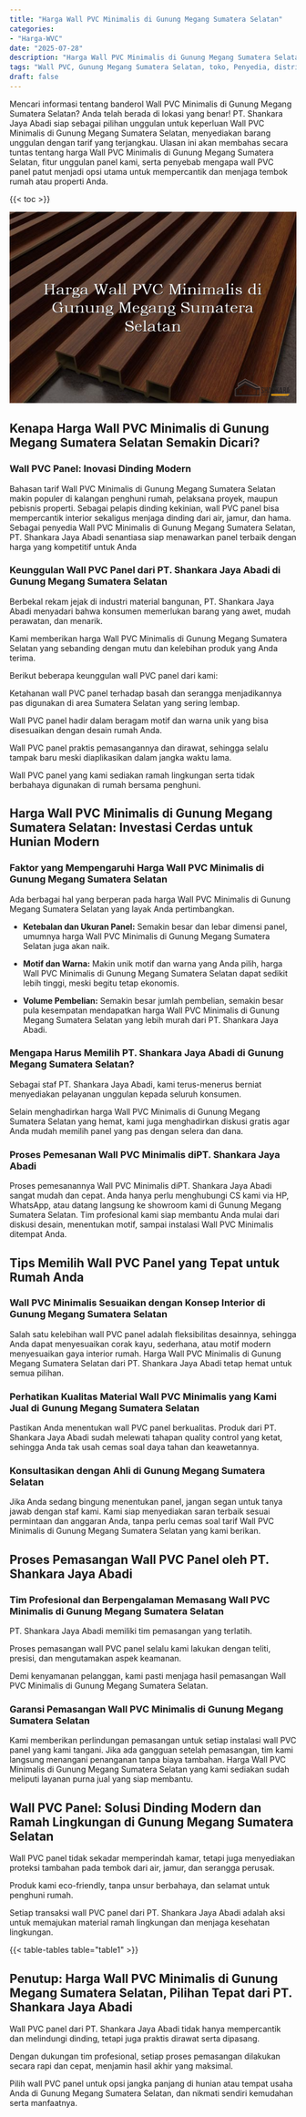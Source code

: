 ```yaml
---
title: "Harga Wall PVC Minimalis di Gunung Megang Sumatera Selatan"
categories: 
- "Harga-WVC"
date: "2025-07-28"
description: "Harga Wall PVC Minimalis di Gunung Megang Sumatera Selatan bagi tempat tinggal, office, dan gerai. Panel unggulan, pilihan motif, variasi warna modern, dengan layanan penempatan oleh tim berpengalaman dan garansi resmi!|Servis distribusi Wall PVC Minimalis di Gunung Megang Sumatera Selatan bagi keperluan rumah, perkantoran, maupun ritel, dengan panel terbaik dan penempatan oleh teknisi berpengalaman serta garansi resmi.|Alternatif Wall PVC Minimalis di Gunung Megang Sumatera Selatan yang terbukti untuk rumah, office, dan gerai, bersama panel berkualitas dan pemasangan dikerjakan oleh tenaga ahli profesional serta jaminan resmi.|Penjualan Wall PVC Minimalis di Gunung Megang Sumatera Selatan bagi rumah, office, serta gerai, dengan produk terbaik dan penempatan dikerjakan oleh tenaga ahli profesional, dilengkapi beserta garansi resmi.}"
tags: "Wall PVC, Gunung Megang Sumatera Selatan, toko, Penyedia, distributor"
draft: false
---
```


Mencari informasi tentang banderol Wall PVC Minimalis di Gunung Megang Sumatera Selatan? Anda telah berada di lokasi yang benar! PT. Shankara Jaya Abadi siap sebagai pilihan unggulan untuk keperluan Wall PVC Minimalis di Gunung Megang Sumatera Selatan, menyediakan barang unggulan dengan tarif yang terjangkau. Ulasan ini akan membahas secara tuntas tentang harga Wall PVC Minimalis di Gunung Megang Sumatera Selatan, fitur unggulan panel kami, serta penyebab mengapa wall PVC panel patut menjadi opsi utama untuk mempercantik dan menjaga tembok rumah atau properti Anda.

{{< toc >}}

![Harga Wall PVC Minimalis di Gunung Megang Sumatera Selatan](/images/Harga-WVC/Harga-Wall-PVC-Minimalis-di-Gunung-Megang-Sumatera-Selatan.png)


## Kenapa Harga Wall PVC Minimalis di Gunung Megang Sumatera Selatan Semakin Dicari?

### Wall PVC Panel: Inovasi Dinding Modern

Bahasan tarif Wall PVC Minimalis di Gunung Megang Sumatera Selatan makin populer di kalangan penghuni rumah, pelaksana proyek, maupun pebisnis properti. Sebagai pelapis dinding kekinian, wall PVC panel bisa mempercantik interior sekaligus menjaga dinding dari air, jamur, dan hama. Sebagai penyedia Wall PVC Minimalis di Gunung Megang Sumatera Selatan, PT. Shankara Jaya Abadi senantiasa siap menawarkan panel terbaik dengan harga yang kompetitif untuk Anda

### Keunggulan Wall PVC Panel dari PT. Shankara Jaya Abadi di Gunung Megang Sumatera Selatan

Berbekal rekam jejak di industri material bangunan, PT. Shankara Jaya Abadi menyadari bahwa konsumen memerlukan barang yang awet, mudah perawatan, dan menarik.

Kami memberikan harga Wall PVC Minimalis di Gunung Megang Sumatera Selatan yang sebanding dengan mutu dan kelebihan produk yang Anda terima.

Berikut beberapa keunggulan wall PVC panel dari kami:

Ketahanan wall PVC panel terhadap basah dan serangga menjadikannya pas digunakan di area Sumatera Selatan yang sering lembap.

Wall PVC panel hadir dalam beragam motif dan warna unik yang bisa disesuaikan dengan desain rumah Anda.

Wall PVC panel praktis pemasangannya dan dirawat, sehingga selalu tampak baru meski diaplikasikan dalam jangka waktu lama.

Wall PVC panel yang kami sediakan ramah lingkungan serta tidak berbahaya digunakan di rumah bersama penghuni.

## Harga Wall PVC Minimalis di Gunung Megang Sumatera Selatan: Investasi Cerdas untuk Hunian Modern

### Faktor yang Mempengaruhi Harga Wall PVC Minimalis di Gunung Megang Sumatera Selatan

Ada berbagai hal yang berperan pada harga Wall PVC Minimalis di Gunung Megang Sumatera Selatan yang layak Anda pertimbangkan.

- **Ketebalan dan Ukuran Panel:** Semakin besar dan lebar dimensi panel, umumnya harga Wall PVC Minimalis di Gunung Megang Sumatera Selatan juga akan naik.

- **Motif dan Warna:** Makin unik motif dan warna yang Anda pilih, harga Wall PVC Minimalis di Gunung Megang Sumatera Selatan dapat sedikit lebih tinggi, meski begitu tetap ekonomis.

- **Volume Pembelian:** Semakin besar jumlah pembelian, semakin besar pula kesempatan mendapatkan harga Wall PVC Minimalis di Gunung Megang Sumatera Selatan yang lebih murah dari PT. Shankara Jaya Abadi.

### Mengapa Harus Memilih PT. Shankara Jaya Abadi di Gunung Megang Sumatera Selatan?

Sebagai staf PT. Shankara Jaya Abadi, kami terus-menerus berniat menyediakan pelayanan unggulan kepada seluruh konsumen.

Selain menghadirkan harga Wall PVC Minimalis di Gunung Megang Sumatera Selatan yang hemat, kami juga menghadirkan diskusi gratis agar Anda mudah memilih panel yang pas dengan selera dan dana.

### Proses Pemesanan Wall PVC Minimalis diPT. Shankara Jaya Abadi

Proses pemesanannya Wall PVC Minimalis diPT. Shankara Jaya Abadi sangat mudah dan cepat. Anda hanya perlu menghubungi CS kami via HP, WhatsApp, atau datang langsung ke showroom kami di Gunung Megang Sumatera Selatan. Tim profesional kami siap membantu Anda mulai dari diskusi desain, menentukan motif, sampai instalasi Wall PVC Minimalis ditempat Anda.

## Tips Memilih Wall PVC Panel yang Tepat untuk Rumah Anda

### Wall PVC Minimalis Sesuaikan dengan Konsep Interior di Gunung Megang Sumatera Selatan

Salah satu kelebihan wall PVC panel adalah fleksibilitas desainnya, sehingga Anda dapat menyesuaikan corak kayu, sederhana, atau motif modern menyesuaikan gaya interior rumah. Harga Wall PVC Minimalis di Gunung Megang Sumatera Selatan dari PT. Shankara Jaya Abadi tetap hemat untuk semua pilihan.

### Perhatikan Kualitas Material Wall PVC Minimalis yang Kami Jual di Gunung Megang Sumatera Selatan

Pastikan Anda menentukan wall PVC panel berkualitas. Produk dari PT. Shankara Jaya Abadi sudah melewati tahapan quality control yang ketat, sehingga Anda tak usah cemas soal daya tahan dan keawetannya.

### Konsultasikan dengan Ahli di Gunung Megang Sumatera Selatan

Jika Anda sedang bingung menentukan panel, jangan segan untuk tanya jawab dengan staf kami. Kami siap menyediakan saran terbaik sesuai permintaan dan anggaran Anda, tanpa perlu cemas soal tarif Wall PVC Minimalis di Gunung Megang Sumatera Selatan yang kami berikan.

## Proses Pemasangan Wall PVC Panel oleh PT. Shankara Jaya Abadi

### Tim Profesional dan Berpengalaman Memasang Wall PVC Minimalis di Gunung Megang Sumatera Selatan

PT. Shankara Jaya Abadi memiliki tim pemasangan yang terlatih.

Proses pemasangan wall PVC panel selalu kami lakukan dengan teliti, presisi, dan mengutamakan aspek keamanan.

Demi kenyamanan pelanggan, kami pasti menjaga hasil pemasangan Wall PVC Minimalis di Gunung Megang Sumatera Selatan.

### Garansi Pemasangan Wall PVC Minimalis di Gunung Megang Sumatera Selatan

Kami memberikan perlindungan pemasangan untuk setiap instalasi wall PVC panel yang kami tangani. Jika ada gangguan setelah pemasangan, tim kami langsung menangani penanganan tanpa biaya tambahan. Harga Wall PVC Minimalis di Gunung Megang Sumatera Selatan yang kami sediakan sudah meliputi layanan purna jual yang siap membantu.

## Wall PVC Panel: Solusi Dinding Modern dan Ramah Lingkungan di Gunung Megang Sumatera Selatan

Wall PVC panel tidak sekadar memperindah kamar, tetapi juga menyediakan proteksi tambahan pada tembok dari air, jamur, dan serangga perusak.

Produk kami eco-friendly, tanpa unsur berbahaya, dan selamat untuk penghuni rumah.

Setiap transaksi wall PVC panel dari PT. Shankara Jaya Abadi adalah aksi untuk memajukan material ramah lingkungan dan menjaga kesehatan lingkungan.

{{< table-tables table="table1" >}}

## Penutup: Harga Wall PVC Minimalis di Gunung Megang Sumatera Selatan, Pilihan Tepat dari PT. Shankara Jaya Abadi

Wall PVC panel dari PT. Shankara Jaya Abadi tidak hanya mempercantik dan melindungi dinding, tetapi juga praktis dirawat serta dipasang.

Dengan dukungan tim profesional, setiap proses pemasangan dilakukan secara rapi dan cepat, menjamin hasil akhir yang maksimal.

Pilih wall PVC panel untuk opsi jangka panjang di hunian atau tempat usaha Anda di Gunung Megang Sumatera Selatan, dan nikmati sendiri kemudahan serta manfaatnya.